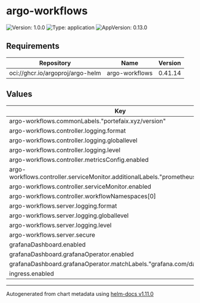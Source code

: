 # argo-workflows

![Version: 1.0.0](https://img.shields.io/badge/Version-1.0.0-informational?style=flat-square) ![Type: application](https://img.shields.io/badge/Type-application-informational?style=flat-square) ![AppVersion: 0.13.0](https://img.shields.io/badge/AppVersion-0.13.0-informational?style=flat-square)

## Requirements

| Repository | Name | Version |
|------------|------|---------|
| oci://ghcr.io/argoproj/argo-helm | argo-workflows | 0.41.14 |

## Values

| Key | Type | Default | Description |
|-----|------|---------|-------------|
| argo-workflows.commonLabels."portefaix.xyz/version" | string | `"v0.54.0"` |  |
| argo-workflows.controller.logging.format | string | `"json"` |  |
| argo-workflows.controller.logging.globallevel | int | `1` |  |
| argo-workflows.controller.logging.level | string | `"info"` |  |
| argo-workflows.controller.metricsConfig.enabled | bool | `true` |  |
| argo-workflows.controller.serviceMonitor.additionalLabels."prometheus.io/operator" | string | `"portefaix"` |  |
| argo-workflows.controller.serviceMonitor.enabled | bool | `true` |  |
| argo-workflows.controller.workflowNamespaces[0] | string | `"gitops"` |  |
| argo-workflows.server.logging.format | string | `"json"` |  |
| argo-workflows.server.logging.globallevel | int | `1` |  |
| argo-workflows.server.logging.level | string | `"info"` |  |
| argo-workflows.server.secure | bool | `false` |  |
| grafanaDashboard.enabled | bool | `true` |  |
| grafanaDashboard.grafanaOperator.enabled | bool | `true` |  |
| grafanaDashboard.grafanaOperator.matchLabels."grafana.com/dashboards" | string | `"portefaix"` |  |
| ingress.enabled | bool | `false` |  |

----------------------------------------------
Autogenerated from chart metadata using [helm-docs v1.11.0](https://github.com/norwoodj/helm-docs/releases/v1.11.0)
